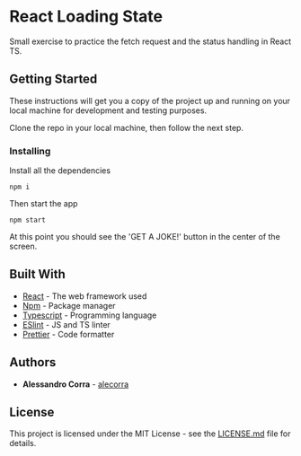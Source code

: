 # React Loading State

Small exercise to practice the fetch request and the status handling in React TS.

## Getting Started

These instructions will get you a copy of the project up and running on your local machine for development and testing purposes.

Clone the repo in your local machine, then follow the next step.

### Installing

Install all the dependencies

```
npm i
```

Then start the app

```
npm start
```

At this point you should see the 'GET A JOKE!' button in the center of the screen.

## Built With

- [React](https://reactjs.org/) - The web framework used
- [Npm](https://www.npmjs.com/) - Package manager
- [Typescript](https://www.typescriptlang.org/) - Programming language
- [ESlint](https://eslint.org/) - JS and TS linter
- [Prettier](https://prettier.io/) - Code formatter

## Authors

- **Alessandro Corra** - [alecorra](https://github.com/alecorra)

## License

This project is licensed under the MIT License - see the [LICENSE.md](LICENSE.md) file for details.
